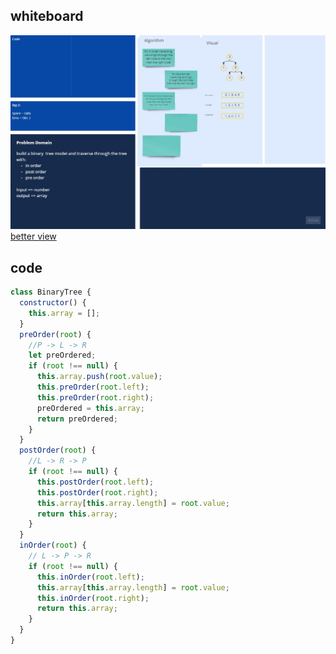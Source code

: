 ## whiteboard

![](../../assets/binary-tree.jpg)
[better view](https://miro.com/app/board/o9J_lAs50bQ=/)

## code

```javascript
class BinaryTree {
  constructor() {
    this.array = [];
  }
  preOrder(root) {
    //P -> L -> R
    let preOrdered;
    if (root !== null) {
      this.array.push(root.value);
      this.preOrder(root.left);
      this.preOrder(root.right);
      preOrdered = this.array;
      return preOrdered;
    }
  }
  postOrder(root) {
    //L -> R -> P
    if (root !== null) {
      this.postOrder(root.left);
      this.postOrder(root.right);
      this.array[this.array.length] = root.value;
      return this.array;
    }
  }
  inOrder(root) {
    // L -> P -> R
    if (root !== null) {
      this.inOrder(root.left);
      this.array[this.array.length] = root.value;
      this.inOrder(root.right);
      return this.array;
    }
  }
}
```
